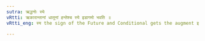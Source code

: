 ```yaml
---
sutra: ऋद्धनोः स्ये
vRtti: ऋकारान्तानां धातूनां हन्तेश्च स्ये इडागमो भवति ॥
vRtti_eng: स्य the sign of the Future and Conditional gets the augment इट्, after a root ending in short ऋ and after हन् ॥

---
```

